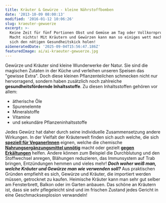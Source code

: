 ```yaml
---
title: Kräuter & Gewürze - kleine Nährstoffbomben
date: '2013-10-09 08:00:13'
modified: '2016-01-12 10:06:26'
slug: kraeuter-gewuerze
excerpt: >-
  Keine Zeit für fünf Portionen Obst und Gemüse am Tag oder Vollkornprodukte?
  Macht nichts! Mit Kräutern und Gewürzen kann man so einiges wett machen und
  sich den nötigen Gesundheitskick holen!
aiGeneratedDate: '2025-09-04T15:56:47.186Z'
featuredImage: ai/ai-kraeuter-gewuerze.jpg
---
```


Gewürze und Kräuter sind kleine Wunderwerke der Natur. Sie sind die magischen Zutaten in der Küche und verleihen unseren Speisen das "gewisse Extra". Doch diese kleinen Pflanzenteilchen schmecken nicht nur hervorragend, sondern haben zusätzlich noch zahlreiche **gesundheitsfördernde Inhaltsstoffe**. Zu diesen Inhaltsstoffen gehören vor allem:

*   ätherische Öle
*   Spurenelemte
*   Mineralstoffe
*   Vitamine
*   und sekundäre Pflanzeninhaltsstoffe

Jedes Gewürz hat daher durch seine individuelle Zusammensetzung andere Wirkungen. In der Vielfalt der Kräuterwelt finden sich auch welche, die sich [**speziell für VeganerInnen**](https://www.veganblatt.com/kraeuter-fuer-veganerinnen) eignen, welche die chemische [**Nahrungsergänzungsmittel unnötig**](https://www.veganblatt.com/kraeuter-statt-nahrungsergaenzungsmittel) macht oder gezielt [**gegen Erkältungen**](https://www.veganblatt.com/kraeuter-erkaeltungskiller) helfen. Andere können zum Beispiel die Durchblutung und den Stoffwechsel anregen, Blähungen reduzieren, das Immunsystem auf Trab bringen, Entzündungen hemmen und vieles mehr! _**Doch woher weiß man, welche Kräuter und Gewürze man wie verwenden soll?**_ Aus praktischen Gründen empfiehlt es sich, Gewürze und Kräuter, die importiert werden müssen, getrocknet zu kaufen. Heimische Kräuter kann man sehr gut selber am Fensterbrett, Balkon oder im Garten anbauen. Das schöne an Kräutern ist, dass sie sehr pflegeleicht sind und im frischen Zustand jedes Gericht in eine Geschmacksexplosion verwandeln!
